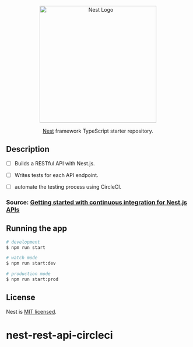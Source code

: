<p align="center">
  <a href="http://nestjs.com/" target="blank"><img src="https://nestjs.com/img/logo_text.svg" width="320" alt="Nest Logo" /></a>
</p>

[travis-image]: https://api.travis-ci.org/nestjs/nest.svg?branch=master
[travis-url]: https://travis-ci.org/nestjs/nest
[linux-image]: https://img.shields.io/travis/nestjs/nest/master.svg?label=linux
[linux-url]: https://travis-ci.org/nestjs/nest
  
  <p align="center">
  <a href="https://github.com/nestjs/nest" >Nest</a> framework TypeScript starter repository.</p>
    <p align="center">
  
## Description
- [ ] Builds a RESTful API with Nest.js.
- [ ] Writes tests for each API endpoint.
- [ ] automate the testing process using CircleCI.


### Source: [Getting started with continuous integration for Nest.js APIs](https://circleci.com/blog/getting-started-with-nestjs-and-automatic-testing/)


## Running the app

```bash
# development
$ npm run start

# watch mode
$ npm run start:dev

# production mode
$ npm run start:prod
```
## License

  Nest is [MIT licensed](LICENSE).
# nest-rest-api-circleci
